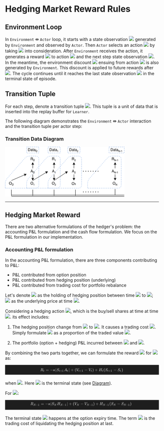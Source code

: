 # Hedging Market Reward Rules

## Environment Loop

In `Environment` **⬄** `Actor` loop, it starts with a state observation <img src="https://render.githubusercontent.com/render/math?math=O_0"> generated by `Environment` and observed by `Actor`. Then `Actor` selects an action <img src="https://render.githubusercontent.com/render/math?math=A_0"> by taking <img src="https://render.githubusercontent.com/render/math?math=O_0"> into consideration. After `Environment` receives the action, it generates a reward <img src="https://render.githubusercontent.com/render/math?math=R_0"> to action <img src="https://render.githubusercontent.com/render/math?math=A_0"> and the next step state observation <img src="https://render.githubusercontent.com/render/math?math=O_1">. In the meantime, the environment discount <img src="https://render.githubusercontent.com/render/math?math=\gamma_0"> ensuing from action <img src="https://render.githubusercontent.com/render/math?math=A_0"> is also generated by `Environment`. This discount is applied to future rewards after <img src="https://render.githubusercontent.com/render/math?math=R_0">.  The cycle continues until it reaches the last state observation <img src="https://render.githubusercontent.com/render/math?math=O_N"> in the terminal state of episode.

## Transition Tuple

For each step, denote a transition tuple <img src="https://render.githubusercontent.com/render/math?math=(O_t, A_t, R_t,\gamma_t, O_{t%2B1})">. This tuple is a unit of data that is inserted into the replay buffer for `Learner`.

The following diagram demonstrates the `Environment` **⬄** `Actor` interaction and the transition tuple per actor step:

### Transition Data Diagram

<img src="../../../docs/diagrams/ACME_DataSet.png" style="max-width:100%;">

---

## Hedging Market Reward

There are two alternative formulations of the hedger's problem: the accounting P&L formulation and the cash flow formulation. We focus on the P&L formulation in our implementation.

### Accounting P&L formulation

In the accounting P&L formulation, there are three components contributing to P&L:

- P&L contributed from option position
- P&L contributed from hedging position (underlying)
- P&L contributed from trading cost for portfolio rebalance

Let's denote <img src="https://render.githubusercontent.com/render/math?math=H_t"> as the holding of hedging position between time <img src="https://render.githubusercontent.com/render/math?math=t"> to <img src="https://render.githubusercontent.com/render/math?math=t%2B1">; <img src="https://render.githubusercontent.com/render/math?math=S_t"> as the underlying price at time <img src="https://render.githubusercontent.com/render/math?math=t">.

Considering a hedging action <img src="https://render.githubusercontent.com/render/math?math=A_t=H_{t%2B1}-H_t">, which is the buy/sell shares at time at time <img src="https://render.githubusercontent.com/render/math?math=t%2B1">. its effect includes:

1. The hedging position change from <img src="https://render.githubusercontent.com/render/math?math=H_t"> to <img src="https://render.githubusercontent.com/render/math?math=H_{t%2B1}=H_t%2BA_t">. It causes a trading cost <img src="https://render.githubusercontent.com/render/math?math=C_t">. Simply formulate <img src="https://render.githubusercontent.com/render/math?math=C_t"> as a proportion of the traded value <img src="https://render.githubusercontent.com/render/math?math=\kappa|S_{t%2B1}A_t|">.

2. The portfolio (option + hedging) P&L incurred between <img src="https://render.githubusercontent.com/render/math?math=t"> and <img src="https://render.githubusercontent.com/render/math?math=t%2B1">.

By combining the two parts together, we can formulate the reward <img src="https://render.githubusercontent.com/render/math?math=R_t"> for <img src="https://render.githubusercontent.com/render/math?math=A_t"> as:

<img src="../../../docs/diagrams/pnl_formula_1.png" style="max-width:100%;">

when <img src="https://render.githubusercontent.com/render/math?math=t<N">. Here <img src="https://render.githubusercontent.com/render/math?math=N"> is the terminal state (see [Diagram](#Transition-Data-Diagram)).

For <img src="https://render.githubusercontent.com/render/math?math=t=N">:

<img src="../../../docs/diagrams/pnl_formula_2.png" style="max-width:100%;">

The terminal state <img src="https://render.githubusercontent.com/render/math?math=N"> happens at the option expiry time. The term <img src="https://render.githubusercontent.com/render/math?math=\kappa|S_NH_{N-1}|"> is the trading cost of liquidating the hedging position at last.
